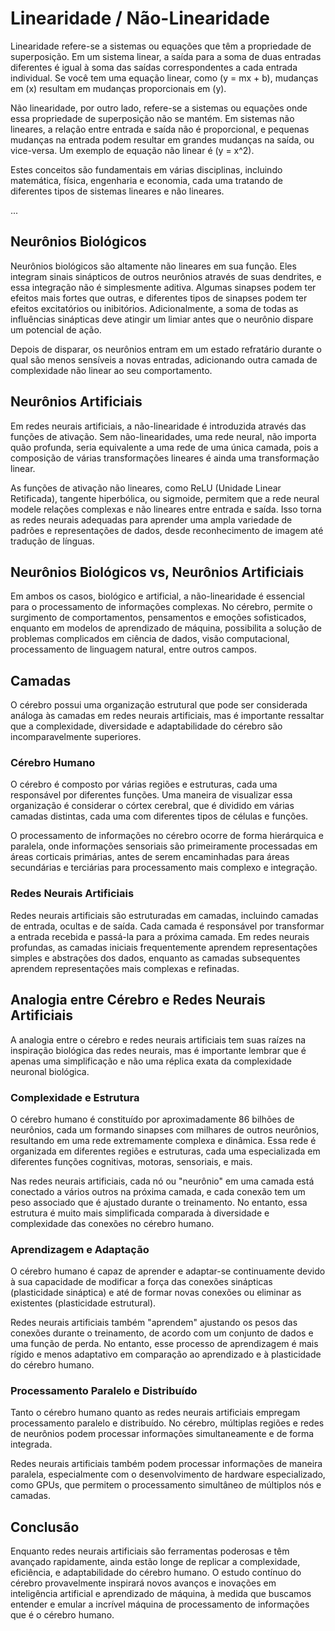 # Linearidade / Não-Linearidade

Linearidade refere-se a sistemas ou equações que têm a propriedade de superposição. Em um sistema linear, a saída para a soma de duas entradas diferentes é igual à soma das saídas correspondentes a cada entrada individual. Se você tem uma equação linear, como \(y = mx + b\), mudanças em \(x\) resultam em mudanças proporcionais em \(y\).

Não linearidade, por outro lado, refere-se a sistemas ou equações onde essa propriedade de superposição não se mantém. Em sistemas não lineares, a relação entre entrada e saída não é proporcional, e pequenas mudanças na entrada podem resultar em grandes mudanças na saída, ou vice-versa. Um exemplo de equação não linear é \(y = x^2\). 

Estes conceitos são fundamentais em várias disciplinas, incluindo matemática, física, engenharia e economia, cada uma tratando de diferentes tipos de sistemas lineares e não lineares.

...

## Neurônios Biológicos

Neurônios biológicos são altamente não lineares em sua função. Eles integram sinais sinápticos de outros neurônios através de suas dendrites, e essa integração não é simplesmente aditiva. Algumas sinapses podem ter efeitos mais fortes que outras, e diferentes tipos de sinapses podem ter efeitos excitatórios ou inibitórios. Adicionalmente, a soma de todas as influências sinápticas deve atingir um limiar antes que o neurônio dispare um potencial de ação.

Depois de disparar, os neurônios entram em um estado refratário durante o qual são menos sensíveis a novas entradas, adicionando outra camada de complexidade não linear ao seu comportamento.

## Neurônios Artificiais

Em redes neurais artificiais, a não-linearidade é introduzida através das funções de ativação. Sem não-linearidades, uma rede neural, não importa quão profunda, seria equivalente a uma rede de uma única camada, pois a composição de várias transformações lineares é ainda uma transformação linear.

As funções de ativação não lineares, como ReLU (Unidade Linear Retificada), tangente hiperbólica, ou sigmoide, permitem que a rede neural modele relações complexas e não lineares entre entrada e saída. Isso torna as redes neurais adequadas para aprender uma ampla variedade de padrões e representações de dados, desde reconhecimento de imagem até tradução de línguas.

## Neurônios Biológicos vs, Neurônios Artificiais

Em ambos os casos, biológico e artificial, a não-linearidade é essencial para o processamento de informações complexas. No cérebro, permite o surgimento de comportamentos, pensamentos e emoções sofisticados, enquanto em modelos de aprendizado de máquina, possibilita a solução de problemas complicados em ciência de dados, visão computacional, processamento de linguagem natural, entre outros campos.

## Camadas

O cérebro possui uma organização estrutural que pode ser considerada análoga às camadas em redes neurais artificiais, mas é importante ressaltar que a complexidade, diversidade e adaptabilidade do cérebro são incomparavelmente superiores.

### Cérebro Humano

O cérebro é composto por várias regiões e estruturas, cada uma responsável por diferentes funções. Uma maneira de visualizar essa organização é considerar o córtex cerebral, que é dividido em várias camadas distintas, cada uma com diferentes tipos de células e funções.

O processamento de informações no cérebro ocorre de forma hierárquica e paralela, onde informações sensoriais são primeiramente processadas em áreas corticais primárias, antes de serem encaminhadas para áreas secundárias e terciárias para processamento mais complexo e integração.

### Redes Neurais Artificiais

Redes neurais artificiais são estruturadas em camadas, incluindo camadas de entrada, ocultas e de saída. Cada camada é responsável por transformar a entrada recebida e passá-la para a próxima camada. Em redes neurais profundas, as camadas iniciais frequentemente aprendem representações simples e abstrações dos dados, enquanto as camadas subsequentes aprendem representações mais complexas e refinadas.

## Analogia entre Cérebro e Redes Neurais Artificiais

A analogia entre o cérebro e redes neurais artificiais tem suas raízes na inspiração biológica das redes neurais, mas é importante lembrar que é apenas uma simplificação e não uma réplica exata da complexidade neuronal biológica.

### Complexidade e Estrutura

O cérebro humano é constituído por aproximadamente 86 bilhões de neurônios, cada um formando sinapses com milhares de outros neurônios, resultando em uma rede extremamente complexa e dinâmica. Essa rede é organizada em diferentes regiões e estruturas, cada uma especializada em diferentes funções cognitivas, motoras, sensoriais, e mais.

Nas redes neurais artificiais, cada nó ou "neurônio" em uma camada está conectado a vários outros na próxima camada, e cada conexão tem um peso associado que é ajustado durante o treinamento. No entanto, essa estrutura é muito mais simplificada comparada à diversidade e complexidade das conexões no cérebro humano.

### Aprendizagem e Adaptação

O cérebro humano é capaz de aprender e adaptar-se continuamente devido à sua capacidade de modificar a força das conexões sinápticas (plasticidade sináptica) e até de formar novas conexões ou eliminar as existentes (plasticidade estrutural).

Redes neurais artificiais também "aprendem" ajustando os pesos das conexões durante o treinamento, de acordo com um conjunto de dados e uma função de perda. No entanto, esse processo de aprendizagem é mais rígido e menos adaptativo em comparação ao aprendizado e à plasticidade do cérebro humano.

### Processamento Paralelo e Distribuído

Tanto o cérebro humano quanto as redes neurais artificiais empregam processamento paralelo e distribuído. No cérebro, múltiplas regiões e redes de neurônios podem processar informações simultaneamente e de forma integrada.

Redes neurais artificiais também podem processar informações de maneira paralela, especialmente com o desenvolvimento de hardware especializado, como GPUs, que permitem o processamento simultâneo de múltiplos nós e camadas.

## Conclusão

Enquanto redes neurais artificiais são ferramentas poderosas e têm avançado rapidamente, ainda estão longe de replicar a complexidade, eficiência, e adaptabilidade do cérebro humano. O estudo contínuo do cérebro provavelmente inspirará novos avanços e inovações em inteligência artificial e aprendizado de máquina, à medida que buscamos entender e emular a incrível máquina de processamento de informações que é o cérebro humano.

